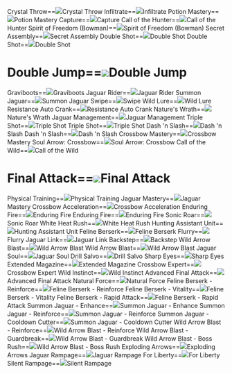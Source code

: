 Crystal Throw==<img src="upload/mxd/Wild_Hunter/Skill_Crystal_Throw.png"/>Crystal Throw
Infiltrate==<img src="upload/mxd/Wild_Hunter/Skill_Infiltrate.png"/>Infiltrate
Potion Mastery==<img src="upload/mxd/Wild_Hunter/Skill_Potion_Mastery.png"/>Potion Mastery
Capture==<img src="upload/mxd/Wild_Hunter/Skill_Capture.png"/>Capture
Call of the Hunter==<img src="upload/mxd/Wild_Hunter/Skill_Call_of_the_Hunter.png"/>Call of the Hunter
Spirit of Freedom (Bowman)==<img src="upload/mxd/Wild_Hunter/Skill_Spirit_of_Freedom.png"/>Spirit of Freedom (Bowman)
Secret Assembly==<img src="upload/mxd/Wild_Hunter/Skill_Secret_Assembly.png"/>Secret Assembly
Double Shot==<img src="upload/mxd/Wild_Hunter/Skill_Double_Shot_(Wild_Hunter).png"/>Double Shot
Double Shot==<img src="upload/mxd/Wild_Hunter/Skill_Double_Shot_(Wild_Hunter).png"/>Double Shot
# Double Jump==<img src="upload/mxd/Wild_Hunter/Skill_Double_Jump_(Wild_Hunter).png"/>Double Jump
Graviboots==<img src="upload/mxd/Wild_Hunter/Skill_Graviboots.png"/>Graviboots
Jaguar Rider==<img src="upload/mxd/Wild_Hunter/Skill_Jaguar_Rider.png"/>Jaguar Rider
Summon Jaguar==<img src="upload/mxd/Wild_Hunter/Skill_Summon_Jaguar.png"/>Summon Jaguar
Swipe==<img src="upload/mxd/Wild_Hunter/Skill_Swipe.png"/>Swipe
Wild Lure==<img src="upload/mxd/Wild_Hunter/Skill_Wild_Lure.png"/>Wild Lure
Resistance Auto Crank==<img src="upload/mxd/Wild_Hunter/Skill_Resistance_Auto_Crank.png"/>Resistance Auto Crank
Nature's Wrath==<img src="upload/mxd/Wild_Hunter/Skill_Nature's_Wrath.png"/>Nature's Wrath
Jaguar Management==<img src="upload/mxd/Wild_Hunter/Skill_Jaguar_Management.png"/>Jaguar Management
Triple Shot==<img src="upload/mxd/Wild_Hunter/Skill_Triple_Shot.png"/>Triple Shot
Triple Shot==<img src="upload/mxd/Wild_Hunter/Skill_Triple_Shot.png"/>Triple Shot
Dash 'n Slash==<img src="upload/mxd/Wild_Hunter/Skill_Dash_'n_Slash.png"/>Dash 'n Slash
Dash 'n Slash==<img src="upload/mxd/Wild_Hunter/Skill_Dash_'n_Slash.png"/>Dash 'n Slash
Crossbow Mastery==<img src="upload/mxd/Wild_Hunter/Skill_Crossbow_Mastery.png"/>Crossbow Mastery
Soul Arrow: Crossbow==<img src="upload/mxd/Wild_Hunter/Skill_Soul_Arrow_Crossbow.png"/>Soul Arrow: Crossbow
Call of the Wild==<img src="upload/mxd/Wild_Hunter/Skill_Call_of_the_Wild.png"/>Call of the Wild
# Final Attack==<img src="upload/mxd/Wild_Hunter/Skill_Final_Attack.png"/>Final Attack
Physical Training==<img src="upload/mxd/Wild_Hunter/Skill_Physical_Training.png"/>Physical Training
Jaguar Mastery==<img src="upload/mxd/Wild_Hunter/Skill_Jaguar_Mastery.png"/>Jaguar Mastery
Crossbow Acceleration==<img src="upload/mxd/Wild_Hunter/Skill_Crossbow_Acceleration.png"/>Crossbow Acceleration
Enduring Fire==<img src="upload/mxd/Wild_Hunter/Skill_Enduring_Fire.png"/>Enduring Fire
Enduring Fire==<img src="upload/mxd/Wild_Hunter/Skill_Enduring_Fire.png"/>Enduring Fire
Sonic Roar==<img src="upload/mxd/Wild_Hunter/Skill_Sonic_Roar.png"/>Sonic Roar
White Heat Rush==<img src="upload/mxd/Wild_Hunter/Skill_White_Heat_Rush.png"/>White Heat Rush
Hunting Assistant Unit==<img src="upload/mxd/Wild_Hunter/Skill_Hunting_Assistant_Unit.png"/>Hunting Assistant Unit
Feline Berserk==<img src="upload/mxd/Wild_Hunter/Skill_Feline_Berserk.png"/>Feline Berserk
Flurry==<img src="upload/mxd/Wild_Hunter/Skill_Flurry.png"/>Flurry
Jaguar Link==<img src="upload/mxd/Wild_Hunter/Skill_Jaguar_Link.png"/>Jaguar Link
Backstep==<img src="upload/mxd/Wild_Hunter/Skill_Backstep.png"/>Backstep
Wild Arrow Blast==<img src="upload/mxd/Wild_Hunter/Skill_Wild_Arrow_Blast.png"/>Wild Arrow Blast
Wild Arrow Blast==<img src="upload/mxd/Wild_Hunter/Skill_Wild_Arrow_Blast.png"/>Wild Arrow Blast
Jaguar Soul==<img src="upload/mxd/Wild_Hunter/Skill_Jaguar_Soul.png"/>Jaguar Soul
Drill Salvo==<img src="upload/mxd/Wild_Hunter/Skill_Drill_Salvo.png"/>Drill Salvo
Sharp Eyes==<img src="upload/mxd/Wild_Hunter/Skill_Sharp_Eyes.png"/>Sharp Eyes
Extended Magazine==<img src="upload/mxd/Wild_Hunter/Skill_Extended_Magazine.png"/>Extended Magazine
Crossbow Expert==<img src="upload/mxd/Wild_Hunter/Skill_Crossbow_Expert.png"/>Crossbow Expert
Wild Instinct==<img src="upload/mxd/Wild_Hunter/Skill_Wild_Instinct.png"/>Wild Instinct
Advanced Final Attack==<img src="upload/mxd/Wild_Hunter/Skill_Advanced_Final_Attack_(Wild_Hunter).png"/>Advanced Final Attack
Natural Force==<img src="upload/mxd/Wild_Hunter/Skill_Natural_Force.png"/>Natural Force
Feline Berserk \- Reinforce==<img src="upload/mxd/Wild_Hunter/Skill_Feline_Berserk_-_Reinforce.png"/>Feline Berserk - Reinforce
Feline Berserk \- Vitality==<img src="upload/mxd/Wild_Hunter/Skill_Feline_Berserk_-_Vitality.png"/>Feline Berserk - Vitality
Feline Berserk \- Rapid Attack==<img src="upload/mxd/Wild_Hunter/Skill_Feline_Berserk_-_Rapid_Attack.png"/>Feline Berserk - Rapid Attack
Summon Jaguar \- Enhance==<img src="upload/mxd/Wild_Hunter/Skill_Summon_Jaguar_-_Enhance.png"/>Summon Jaguar - Enhance
Summon Jaguar \- Reinforce==<img src="upload/mxd/Wild_Hunter/Skill_Summon_Jaguar_-_Reinforce.png"/>Summon Jaguar - Reinforce
Summon Jaguar \- Cooldown Cutter==<img src="upload/mxd/Wild_Hunter/Skill_Summon_Jaguar_-_Cooldown_Cutter.png"/>Summon Jaguar - Cooldown Cutter
Wild Arrow Blast \- Reinforce==<img src="upload/mxd/Wild_Hunter/Skill_Wild_Arrow_Blast_-_Reinforce.png"/>Wild Arrow Blast - Reinforce
Wild Arrow Blast \- Guardbreak==<img src="upload/mxd/Wild_Hunter/Skill_Wild_Arrow_Blast_-_Guardbreak.png"/>Wild Arrow Blast - Guardbreak
Wild Arrow Blast \- Boss Rush==<img src="upload/mxd/Wild_Hunter/Skill_Wild_Arrow_Blast_-_Boss_Rush.png"/>Wild Arrow Blast - Boss Rush
Exploding Arrows==<img src="upload/mxd/Wild_Hunter/Skill_Exploding_Arrows.png"/>Exploding Arrows
Jaguar Rampage==<img src="upload/mxd/Wild_Hunter/Skill_Jaguar_Rampage.png"/>Jaguar Rampage
For Liberty==<img src="upload/mxd/Wild_Hunter/Skill_For_Liberty.png"/>For Liberty
Silent Rampage==<img src="upload/mxd/Wild_Hunter/Skill_Silent_Rampage.png"/>Silent Rampage
